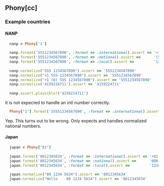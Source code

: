 ## Phony[cc]



### Example countries

#### NANP

```ruby
  nanp = Phony['1']
  
  nanp.format('5551234567890', :format => :international).assert == '+1 (555) 123-4567890'
  nanp.format('5551234567890', :format => :national).assert ==      '(555) 123-4567890'
  nanp.format('5551234567890', :format => :local).assert ==         '123-4567890'
  
  nanp.normalize("555 1234567890").assert == '5551234567890'
  nanp.normalize("+1 555 1234567890").assert == '5551234567890'
  nanp.normalize("+1 (0) 555 1234567890").assert == '5551234567890'
  nanp.normalize('4159224711').assert == '4159224711'
  
  nanp.assert.plausible?('4159224711')
```

It is not expected to handle an intl number correctly.

```ruby
  Phony["1"].format('15551234567890', :format => :international).assert == '+1 (155) 512-34567890'
```

Yep. This turns out to be wrong. Only expects and handles normalized national numbers.

#### Japan

```ruby
  japan = Phony["81"]
  
  japan.format('8012345634', :format => :international).assert == '+81 80 1234 5634'
  japan.format('8012345634', :format => :national).assert ==      '080 1234 5634'
  japan.format('8012345634', :format => :local).assert ==         '1234 5634'
  
  japan.normalize("80 1234 5634").assert == '8012345634'
  japan.normalize("Hello    80 1234 5634").assert == '8012345634'
```